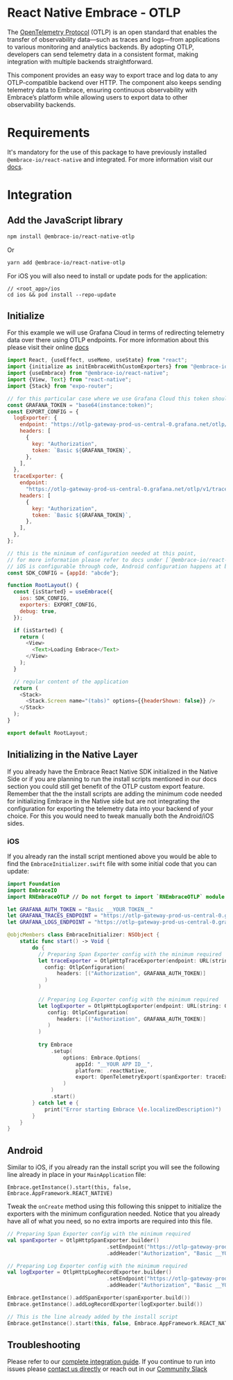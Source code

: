 # React Native Embrace - OTLP

The [OpenTelemetry Protocol](https://opentelemetry.io/docs/specs/otel/protocol/) (OTLP) is an open standard that enables the transfer of observability data—such as traces and logs—from applications to various monitoring and analytics backends. By adopting OTLP, developers can send telemetry data in a consistent format, making integration with multiple backends straightforward. 

This component provides an easy way to export trace and log data to any OTLP-compatible backend over HTTP. The component also keeps sending telemetry data to Embrace, ensuring continuous observability with Embrace’s platform while allowing users to export data to other observability backends.

# Requirements

It's mandatory for the use of this package to have previously installed `@embrace-io/react-native` and integrated. For more information visit our [docs](https://embrace.io/docs/react-native/integration/).

# Integration

## Add the JavaScript library

```sh
npm install @embrace-io/react-native-otlp
```

Or

```sh
yarn add @embrace-io/react-native-otlp
```

For iOS you will also need to install or update pods for the application:

```shell
// <root_app>/ios
cd ios && pod install --repo-update
```

## Initialize

For this example we will use Grafana Cloud in terms of redirecting telemetry data over there using OTLP endpoints. For more information about this please visit their online [docs](https://grafana.com/docs/grafana-cloud/send-data/otlp/send-data-otlp/)

```javascript
import React, {useEffect, useMemo, useState} from "react";
import {initialize as initEmbraceWithCustomExporters} from "@embrace-io/react-native-otlp";
import {useEmbrace} from "@embrace-io/react-native";
import {View, Text} from "react-native";
import {Stack} from "expo-router";

// for this particular case where we use Grafana Cloud this token should be passed with the format `instance:token` converted into a base64 string.
const GRAFANA_TOKEN = "base64(instance:token)";
const EXPORT_CONFIG = {
  logExporter: {
    endpoint: "https://otlp-gateway-prod-us-central-0.grafana.net/otlp/v1/logs",
    headers: [
      {
        key: "Authorization",
        token: `Basic ${GRAFANA_TOKEN}`,
      },
    ],
  },
  traceExporter: {
    endpoint:
      "https://otlp-gateway-prod-us-central-0.grafana.net/otlp/v1/traces",
    headers: [
      {
        key: "Authorization",
        token: `Basic ${GRAFANA_TOKEN}`,
      },
    ],
  },
};

// this is the minimum of configuration needed at this point,
// for more information please refer to docs under [`@embrace-io/react-native`](../core).
// iOS is configurable through code, Android configuration happens at build time
const SDK_CONFIG = {appId: "abcde"};

function RootLayout() {
  const {isStarted} = useEmbrace({
    ios: SDK_CONFIG,
    exporters: EXPORT_CONFIG,
    debug: true,
  });

  if (isStarted) {
    return (
      <View>
        <Text>Loading Embrace</Text>
      </View>
    );
  }

  // regular content of the application
  return (
    <Stack>
      <Stack.Screen name="(tabs)" options={{headerShown: false}} />
    </Stack>
  );
}

export default RootLayout;
```

## Initializing in the Native Layer

If you already have the Embrace React Native SDK initialized in the Native Side or if you are planning to run the install scripts mentioned in our docs section you could still get benefit of the OTLP custom export feature. Remember that the the install scripts are adding the minimum code needed for initializing Embrace in the Native side but are not integrating the configuration for exporting the telemetry data into your backend of your choice. For this you would need to tweak manually both the Android/iOS sides.

### iOS

If you already ran the install script mentioned above you would be able to find the `EmbraceInitializer.swift` file with some initial code that you can update:

```swift
import Foundation
import EmbraceIO
import RNEmbraceOTLP // Do not forget to import `RNEmbraceOTLP` module which will make the proper classes available

let GRAFANA_AUTH_TOKEN = "Basic __YOUR TOKEN__"
let GRAFANA_TRACES_ENDPOINT = "https://otlp-gateway-prod-us-central-0.grafana.net/otlp/v1/traces"
let GRAFANA_LOGS_ENDPOINT = "https://otlp-gateway-prod-us-central-0.grafana.net/otlp/v1/logs"

@objcMembers class EmbraceInitializer: NSObject {
    static func start() -> Void {
        do {
          // Preparing Span Exporter config with the minimum required
          let traceExporter = OtlpHttpTraceExporter(endpoint: URL(string: GRAFANA_TRACES_ENDPOINT)!,
            config: OtlpConfiguration(
                headers: [("Authorization", GRAFANA_AUTH_TOKEN)]
            )
          )
          
          // Preparing Log Exporter config with the minimum required
          let logExporter = OtlpHttpLogExporter(endpoint: URL(string: GRAFANA_LOGS_ENDPOINT)!,
             config: OtlpConfiguration(
                headers: [("Authorization", GRAFANA_AUTH_TOKEN)]
             )
          )
          
          try Embrace
              .setup(
                  options: Embrace.Options(
                      appId: "__YOUR APP ID__",
                      platform: .reactNative,
                      export: OpenTelemetryExport(spanExporter: traceExporter, logExporter: logExporter) // passing the configuration into `export`
                  )
              )
              .start()
        } catch let e {
            print("Error starting Embrace \(e.localizedDescription)")
        }
    }
}
```

## Android

Similar to iOS, if you already ran the install script you will see the following line already in place in your `MainApplication` file:

```
Embrace.getInstance().start(this, false, Embrace.AppFramework.REACT_NATIVE)
```

Tweak the `onCreate` method using this following this snippet to initialize the exporters with the minimum configuration needed. Notice that you already have all of what you need, so no extra imports are required into this file.

```kotlin
// Preparing Span Exporter config with the minimum required
val spanExporter = OtlpHttpSpanExporter.builder()
                                .setEndpoint("https://otlp-gateway-prod-us-central-0.grafana.net/otlp/v1/traces")
                                .addHeader("Authorization", "Basic __YOUR TOKEN__")

// Preparing Log Exporter config with the minimum required
val logExporter = OtlpHttpLogRecordExporter.builder()
                                .setEndpoint("https://otlp-gateway-prod-us-central-0.grafana.net/otlp/v1/logs")
                                .addHeader("Authorization", "Basic __YOUR TOKEN__")

Embrace.getInstance().addSpanExporter(spanExporter.build())
Embrace.getInstance().addLogRecordExporter(logExporter.build())

// This is the line already added by the install script
Embrace.getInstance().start(this, false, Embrace.AppFramework.REACT_NATIVE)
```


## Troubleshooting

Please refer to our [complete integration guide](https://embrace.io/docs/react-native/integration/). If you continue
to run into issues please [contact us directly](mailto:support@embrace.io) or reach out in our [Community Slack](https://community.embrace.io)
